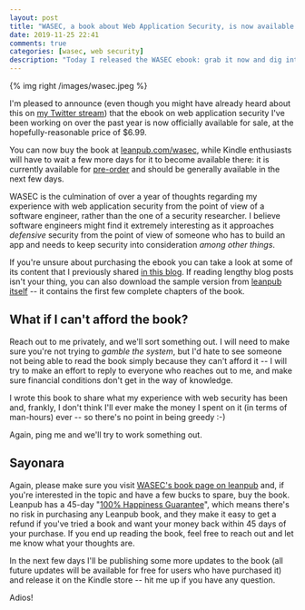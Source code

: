 ```yaml
---
layout: post
title: "WASEC, a book about Web Application Security, is now available for sale"
date: 2019-11-25 22:41
comments: true
categories: [wasec, web security]
description: "Today I released the WASEC ebook: grab it now and dig into the world of web application security."
---
```


{% img right /images/wasec.jpeg %}

I'm pleased to announce (even though you might have already heard about this on [my Twitter stream](https://twitter.com/_odino_))
that the ebook on web application security I've been working on over the past year is now
officially available for sale, at the hopefully-reasonable price of $6.99.

You can now buy the book at [leanpub.com/wasec](https://leanpub.com/wasec), while Kindle enthusiasts will
have to wait a few more days for it to become available there: it is currently available for [pre-order](https://www.amazon.com/dp/B081Z7SD48)
and should be generally available in the next few days.

WASEC is the culmination of over a year of thoughts regarding my experience with web application
security from the point of view of a software engineer, rather than the one of a security researcher.
I believe software engineers might find it extremely interesting as it approaches *defensive* security
from the point of view of someone who has to build an app and needs to keep security into consideration
*among other things*.

<!-- more -->

If you're unsure about purchasing the ebook you can take a look at some of its content that I previously
shared [in this blog](/introduction-to-web-application-security/). If reading lengthy blog posts isn't
your thing, you can also download the sample version from [leanpub itself](https://leanpub.com/wasec) -- it contains the first few
complete chapters of the book.

## What if I can't afford the book?

Reach out to me privately, and we'll sort something out. I will need to make sure you're not trying
to *gamble the system*, but I'd hate to see someone not being able to read the book simply because they
can't afford it -- I will try to make an effort to reply to everyone who reaches out to me, and make sure
financial conditions don't get in the way of knowledge.

I wrote this book to share what my experience with
web security has been and, frankly, I don't think I'll ever make the money I spent on it (in terms of man-hours)
ever -- so there's no point in being greedy :-)

Again, ping me and we'll try to work something out.

## Sayonara

Again, please make sure you visit [WASEC's book page on leanpub](https://leanpub.com/wasec) and,
if you're interested in the topic and have a few bucks to spare, buy the book. Leanpub has a 45-day "[100% Happiness Guarantee](http://help.leanpub.com/en/articles/110743-what-if-i-want-to-return-a-book-can-i-get-a-refund)",
which means there's no risk in purchasing any Leanpub book, and they make it easy to get a refund if you've tried
a book and want your money back within 45 days of your purchase. If you end up reading the book, feel free to reach
out and let me know what your thoughts are.

In the next few days I'll be publishing some more updates to the book (all future updates will be available for
free for users who have purchased it) and release it on the Kindle store -- hit me up if you have any question.

Adios!